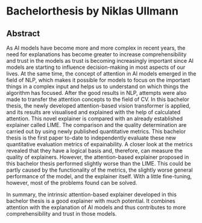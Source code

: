# Bachelorthesis by Niklas Ullmann

## Abstract
As AI models have become more and more complex in recent years, the need for explanations has become greater to increase comprehensibility and trust in the models as trust is becoming increasingly important since AI models are starting to influence decision-making in most aspects of our lives. At the same time, the concept of attention in AI models emerged in the field of NLP, which makes it possible for models to focus on the important things in a complex input and helps us to understand on which things the algorithm has focused. After the good results in NLP, attempts were also made to transfer the attention concepts to the field of CV. In this bachelor thesis, the newly developed attention-based vision transformer is applied, and its results are visualised and explained with the help of calculated attention. This novel explainer is compared with an already established explainer called LIME. The comparison and the quality determination are carried out by using newly published quantitative metrics. This bachelor thesis is the first paper to-date to independently evaluate these new quantitative evaluation metrics of expainability. A closer look at the metrics revealed that they have a logical basis and, therefore, can measure the quality of explainers. However, the attention-based explainer proposed in this bachelor thesis performed slightly worse than the LIME. This could be partly caused by the functionality of the metrics, the slightly worse general performance of the model, and the explainer itself. With a little fine-tuning, however, most of the problems found can be solved.

In summary, the intrinsic attention-based explainer developed in this bachelor thesis is a good explainer with much potential. It combines attention with the explanation of AI models and thus contributes to more comprehensibility and trust in those models.